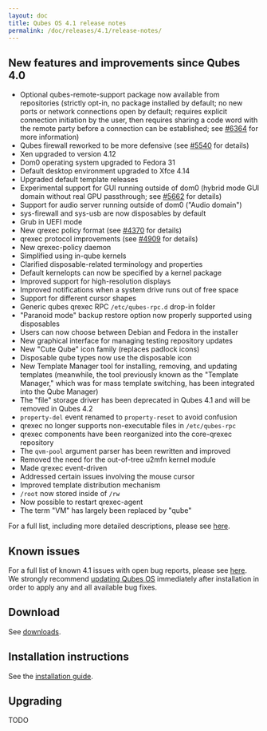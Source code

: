 ```yaml
---
layout: doc
title: Qubes OS 4.1 release notes
permalink: /doc/releases/4.1/release-notes/
---
```


## New features and improvements since Qubes 4.0

- Optional qubes-remote-support package now available from repositories
  (strictly opt-in, no package installed by default; no new ports or network
  connections open by default; requires explicit connection initiation by the
  user, then requires sharing a code word with the remote party before a
  connection can be established; see
  [#6364](https://github.com/QubesOS/qubes-issues/issues/6364) for more
  information)
- Qubes firewall reworked to be more defensive (see
  [#5540](https://github.com/QubesOS/qubes-issues/issues/5540) for details)
- Xen upgraded to version 4.12
- Dom0 operating system upgraded to Fedora 31
- Default desktop environment upgraded to Xfce 4.14
- Upgraded default template releases
- Experimental support for GUI running outside of dom0 (hybrid mode GUI domain
  without real GPU passthrough; see
  [#5662](https://github.com/QubesOS/qubes-issues/issues/5662) for details)
- Support for audio server running outside of dom0 ("Audio domain")
- sys-firewall and sys-usb are now disposables by default
- Grub in UEFI mode
- New qrexec policy format (see
  [#4370](https://github.com/QubesOS/qubes-issues/issues/4370) for details)
- qrexec protocol improvements (see
  [#4909](https://github.com/QubesOS/qubes-issues/issues/4909) for details)
- New qrexec-policy daemon
- Simplified using in-qube kernels
- Clarified disposable-related terminology and properties
- Default kernelopts can now be specified by a kernel package
- Improved support for high-resolution displays
- Improved notifications when a system drive runs out of free space
- Support for different cursor shapes
- Generic qubes qrexec RPC `/etc/qubes-rpc.d` drop-in folder
- "Paranoid mode" backup restore option now properly supported using
  disposables
- Users can now choose between Debian and Fedora in the installer
- New graphical interface for managing testing repository updates
- New "Cute Qube" icon family (replaces padlock icons)
- Disposable qube types now use the disposable icon
- New Template Manager tool for installing, removing, and updating templates
  (meanwhile, the tool previously known as the "Template Manager," which was
  for mass template switching, has been integrated into the Qube Manager)
- The "file" storage driver has been deprecated in Qubes 4.1 and will be
  removed in Qubes 4.2
- `property-del` event renamed to `property-reset` to avoid confusion
- qrexec no longer supports non-executable files in `/etc/qubes-rpc`
- qrexec components have been reorganized into the core-qrexec repository
- The `qvm-pool` argument parser has been rewritten and improved
- Removed the need for the out-of-tree u2mfn kernel module
- Made qrexec event-driven
- Addressed certain issues involving the mouse cursor
- Improved template distribution mechanism
- `/root` now stored inside of `/rw`
- Now possible to restart qrexec-agent
- The term "VM" has largely been replaced by "qube"

For a full list, including more detailed descriptions, please see
[here](https://github.com/QubesOS/qubes-issues/issues?q=is%3Aissue+sort%3Aupdated-desc+milestone%3A%22Release+4.1%22+label%3Arelease-notes+is%3Aclosed).

## Known issues

For a full list of known 4.1 issues with open bug reports, please see
[here](https://github.com/QubesOS/qubes-issues/issues?q=is%3Aopen+is%3Aissue+milestone%3A%22Release+4.1%22+label%3Abug).
We strongly recommend [updating Qubes OS](/doc/how-to-update/) immediately
after installation in order to apply any and all available bug fixes.

## Download

See [downloads](/downloads/).

## Installation instructions

See the [installation guide](/doc/installation-guide/).

## Upgrading

TODO
